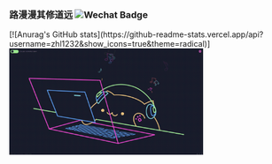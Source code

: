 ### 路漫漫其修道远  ![Wechat Badge](https://img.shields.io/badge/-zhl1232-7BB32E?style=flat-square&logo=wechat&logoColor=white)
<p display: flex;>
[![Anurag's GitHub stats](https://github-readme-stats.vercel.app/api?username=zhl1232&show_icons=true&theme=radical)]
<img src="https://github.com/zhl1232/zhl1232/blob/main/CodingCat.gif?raw=true" alt="Synthwave" height="193" width="350">
</p>

<!--
**zhl1232/zhl1232** is a ✨ _special_ ✨ repository because its `README.md` (this file) appears on your GitHub profile.

Here are some ideas to get you started:

- 🔭 I’m currently working on ...
- 🌱 I’m currently learning ...
- 👯 I’m looking to collaborate on ...
- 🤔 I’m looking for help with ...
- 💬 Ask me about ...
- 📫 How to reach me: ...
- 😄 Pronouns: ...
- ⚡ Fun fact: ...
-->
